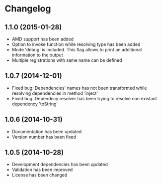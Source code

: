# Changelog

## 1.1.0 (2015-01-28)

- AMD support has been added
- Option to invoke function while resolving type has been added
- Mode 'debug' is included. This flag allows to print an additional information to the output
- Multiple registrations with same name can be defined

## 1.0.7 (2014-12-01)

- Fixed bug: Dependencies' names has not been transformed while resolving dependencies in method 'inject'
- Fixed bug: Dependecy resolver has been trying to resolve non existant dependency 'toString'

## 1.0.6 (2014-10-31)

- Documentation has been updated
- Version number has been fixed

## 1.0.5 (2014-10-28)

- Development dependencies has been updated
- Validation has been improved
- License has been changed